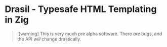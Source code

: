 # Drasil - Typesafe HTML Templating in Zig

> ![warning] This is very much pre alpha software. There _are_ bugs, and the
> API _will_ change drastically.
